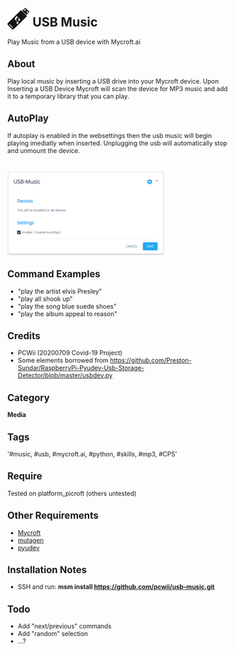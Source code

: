 # <img src='/images/usbmusic.png' card_color='#40DBB0' width='50' height='50' style='vertical-align:bottom'/> USB Music
Play Music from a USB device with Mycroft.ai

## About 
Play local music by inserting a USB drive into your Mycroft device. Upon Inserting a USB Device Mycroft
will scan the device for MP3 music and add it to a temporary library that you can play. 
## AutoPlay
If autoplay is enabled in the websettings then the usb music will begin playing imediatly when inserted.
Unplugging the usb will automatically stop and unmount the device.
# <img src='/images/settings.png' card_color='#40DBB0' width='355' height='190' style='vertical-align:bottom'/>
## Command Examples
* "play the artist elvis Presley"
* "play all shook up"
* "play the song blue suede shoes"
* "play the album appeal to reason"

## Credits 
* PCWii (20200709 Covid-19 Project)
* Some elements borrowed from https://github.com/Preston-Sundar/RaspberryPi-Pyudev-Usb-Storage-Detector/blob/master/usbdev.py
## Category
**Media**
## Tags
'#music, #usb, #mycroft.ai, #python, #skills, #mp3, #CPS'
## Require 
Tested on platform_picroft (others untested) 
## Other Requirements
- [Mycroft](https://docs.mycroft.ai/installing.and.running/installation)
- [mutagen](https://mutagen.readthedocs.io/en/latest/)
- [pyudev](https://pyudev.readthedocs.io/en/latest/)
## Installation Notes
- SSH and run: <b>msm install https://github.com/pcwii/usb-music.git</b>
## Todo
- Add "next/previous" commands
- Add "random" selection
- ...?